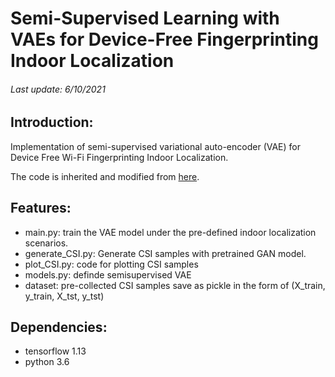 # Semi-Supervised Learning with VAEs for Device-Free Fingerprinting Indoor Localization
######  Last update: 6/10/2021
## Introduction:
Implementation of semi-supervised variational auto-encoder (VAE) for Device Free Wi-Fi Fingerprinting Indoor Localization. 

The code is inherited and modified from [here](https://github.com/bjlkeng/sandbox/tree/master/notebooks/vae-semi_supervised_learning).

## Features:

- main.py: train the VAE model under the pre-defined indoor localization scenarios.
- generate_CSI.py: Generate CSI samples with pretrained GAN model.
- plot_CSI.py: code for plotting CSI samples
- models.py: definde semisupervised VAE 
- dataset: pre-collected CSI samples save as pickle in the form of (X_train, y_train, X_tst, y_tst)
## Dependencies:
- tensorflow 1.13
- python 3.6

